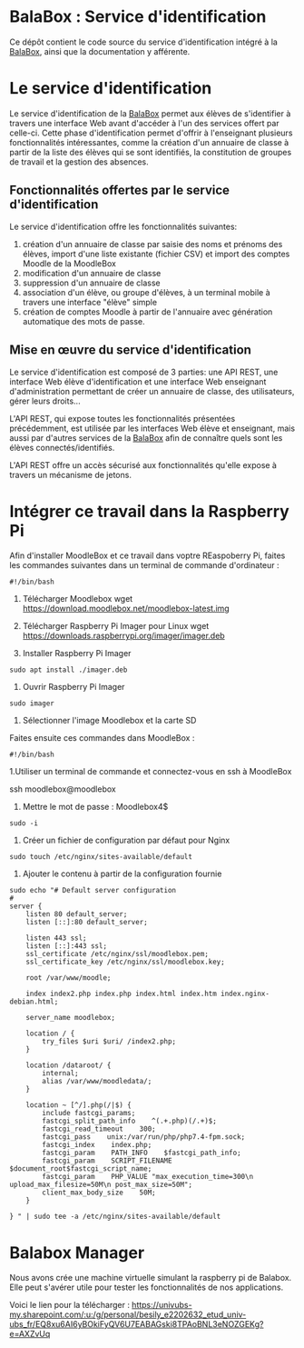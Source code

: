 # BalaBox : Service d'identification

Ce dépôt contient le code source du service d'identification intégré à
la [BalaBox], ainsi que la documentation y afférente.

# Le service d'identification

Le service d'identification de la [BalaBox] permet aux élèves de
s'identifier à travers une interface Web avant d'accéder à l'un des
services offert par celle-ci. Cette phase d'identification permet
d'offrir à l'enseignant plusieurs fonctionnalités intéressantes, comme
la création d'un annuaire de classe à partir de la liste des élèves
qui se sont identifiés, la constitution de groupes de travail et la
gestion des absences.

## Fonctionnalités offertes par le service d'identification

Le service d'identification offre les fonctionnalités suivantes:

1. création d'un annuaire de classe par saisie des noms et prénoms des élèves, import d'une liste existante (fichier CSV) et import des comptes Moodle de la MoodleBox
1. modification d'un annuaire de classe
1. suppression d'un annuaire de classe
1. association d'un élève, ou groupe d'élèves, à un terminal mobile à travers une interface "élève" simple
1. création de comptes Moodle à partir de l'annuaire avec génération automatique des mots de passe.

## Mise en œuvre du service d'identification

Le service d'identification est composé de 3 parties: une API REST,
une interface Web élève d'identification et une interface Web
enseignant d'administration permettant de créer un annuaire de classe,
des utilisateurs, gérer leurs droits...

L'API REST, qui expose toutes les fonctionnalités présentées
précédemment, est utilisée par les interfaces Web élève et enseignant,
mais aussi par d'autres services de la [BalaBox] afin de connaître
quels sont les élèves connectés/identifiés.

L'API REST offre un accès sécurisé aux fonctionnalités qu'elle expose
à travers un mécanisme de jetons.

[balabox]: https://balabox.gitlab.io/balabox/
[moodlebox]: https://moodlebox.net

# Intégrer ce travail dans la Raspberry Pi

Afin d'installer MoodleBox et ce travail dans voptre REaspoberry Pi, faites les commandes suivantes dans un terminal de commande d'ordinateur :

```
#!/bin/bash
```
1. Télécharger Moodlebox
wget https://download.moodlebox.net/moodlebox-latest.img

1. Télécharger Raspberry Pi Imager pour Linux
wget https://downloads.raspberrypi.org/imager/imager.deb

1. Installer Raspberry Pi Imager
```
sudo apt install ./imager.deb
```

1. Ouvrir Raspberry Pi Imager
```
sudo imager
```

1. Sélectionner l'image Moodlebox et la carte SD

Faites ensuite ces commandes dans MoodleBox : 

```
#!/bin/bash
```
1.Utiliser un terminal de commande et connectez-vous en ssh à MoodleBox

ssh moodlebox@moodlebox
1. Mettre le mot de passe : Moodlebox4$
```
sudo -i
```

1. Créer un fichier de configuration par défaut pour Nginx
```
sudo touch /etc/nginx/sites-available/default
```

1. Ajouter le contenu à partir de la configuration fournie
```
sudo echo "# Default server configuration
#
server {
    listen 80 default_server;
    listen [::]:80 default_server;

    listen 443 ssl;
    listen [::]:443 ssl;
    ssl_certificate /etc/nginx/ssl/moodlebox.pem;
    ssl_certificate_key /etc/nginx/ssl/moodlebox.key;

    root /var/www/moodle;

    index index2.php index.php index.html index.htm index.nginx-debian.html;

    server_name moodlebox;

    location / {
        try_files $uri $uri/ /index2.php;
    }

    location /dataroot/ {
        internal;
        alias /var/www/moodledata/;
    }

    location ~ [^/].php(/|$) {
        include fastcgi_params;
        fastcgi_split_path_info    ^(.+.php)(/.+)$;
        fastcgi_read_timeout    300;
        fastcgi_pass    unix:/var/run/php/php7.4-fpm.sock;
        fastcgi_index    index.php;
        fastcgi_param    PATH_INFO    $fastcgi_path_info;
        fastcgi_param    SCRIPT_FILENAME    $document_root$fastcgi_script_name;
        fastcgi_param    PHP_VALUE "max_execution_time=300\n upload_max_filesize=50M\n post_max_size=50M";
        client_max_body_size    50M;
    }

} " | sudo tee -a /etc/nginx/sites-available/default
```

# Balabox Manager

Nous avons crée une machine virtuelle simulant la raspberry pi
de Balabox. Elle peut s'avérer utile pour tester les
fonctionnalités de nos applications.

Voici le lien pour la télécharger : https://univubs-my.sharepoint.com/:u:/g/personal/besily_e2202632_etud_univ-ubs_fr/EQ8xu6AI6yBOkiFyQV6U7EABAGski8TPAoBNL3eNOZGEKg?e=AXZvUq
